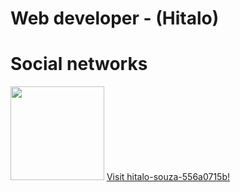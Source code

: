 # Web developer - (Hitalo)

# Social networks
<div>
  <img src="https://user-images.githubusercontent.com/63821277/185950563-ebd88229-ef88-4c98-a952-4b5772c47085.png" width="150">
  <a href="https://www.linkedin.com/in/hitalo-souza-556a0715b/">Visit hitalo-souza-556a0715b!</a>
</div>
